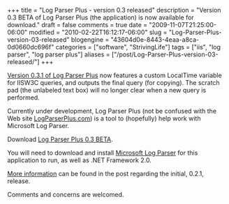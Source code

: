 +++
title = "Log Parser Plus - version 0.3 released"
description = "Version 0.3 BETA of Log Parser Plus (the application) is now available for download."
draft = false
comments = true
date = "2009-11-07T21:25:00-06:00"
modified = "2010-02-22T16:12:17-06:00"
slug = "Log-Parser-Plus-version-03-released"
blogengine = "43604d0e-8443-4eaa-a8ca-0d0660dc696f"
categories = ["software", "StrivingLife"]
tags = ["iis", "log parser", "log parser plus"]
aliases = ["/post/Log-Parser-Plus-version-03-released/"]
+++

<div class="note">
<p><a rel="external download" href="http://jamesrskemp.com/applications/LogParserPlus_0.3.1.zip">Version 0.3.1 of Log Parser Plus</a> now features a custom LocalTime variable for IISW3C queries, and outputs the final query (for copying). The scratch pad (the unlabeled text box) will no longer clear when a new query is performed.</p>
</div>
<p>Currently under development, Log Parser Plus (not be confused with the Web site <a rel="external" href="http://logparserplus.com/">LogParserPlus.com</a>) is a tool to (hopefully) help work with Microsoft Log Parser.</p>
<p>Download <a rel="external download" href="http://jamesrskemp.com/applications/LogParserPlus_0.3.zip">Log Parser Plus 0.3 BETA</a>.</p>
<p>You will need to download and install <a rel="external" href="http://www.microsoft.com/downloads/details.aspx?FamilyID=890cd06b-abf8-4c25-91b2-f8d975cf8c07">Microsoft Log Parser</a> for this application to run, as well as .NET Framework 2.0.</p>
<p><a href="http://strivinglife.com/words/post/Log-Parser-Plus-version-021-released.aspx">More information</a> can be found in the post regarding the initial, 0.2.1, release.</p>
<p>Comments and concerns are welcomed.</p>
